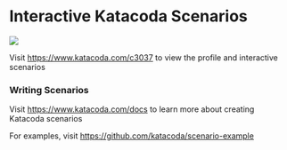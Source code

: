 # Interactive Katacoda Scenarios

[![](http://shields.katacoda.com/katacoda/c3037/count.svg)](https://www.katacoda.com/c3037 "Get your profile on Katacoda.com")

Visit https://www.katacoda.com/c3037 to view the profile and interactive scenarios

### Writing Scenarios
Visit https://www.katacoda.com/docs to learn more about creating Katacoda scenarios

For examples, visit https://github.com/katacoda/scenario-example
